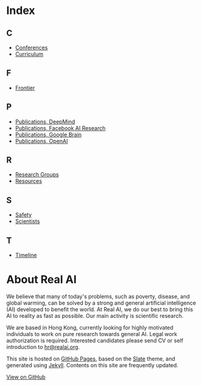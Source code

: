 # Index

## C

* [Conferences](http://realai.org/resources/conferences.html)
* [Curriculum](http://realai.org/curriculum/)

## F

* [Frontier](http://realai.org/frontier/)

## P

* [Publications, DeepMind](http://realai.org/resources/deepmind-publications.html)
* [Publications, Facebook AI Research](http://realai.org/resources/fair-publications.html)
* [Publications, Google Brain](http://realai.org/resources/google-brain-publications.html)
* [Publications, OpenAI](http://realai.org/resources/openai-publications.html)

## R

* [Research Groups](http://realai.org/resources/research-groups.html)
* [Resources](http://realai.org/resources/)

## S

* [Safety](http://realai.org/frontier/safety.html)
* [Scientists](http://realai.org/resources/scientists.html)

## T

* [Timeline](http://realai.org/curriculum/timeline.html)

# About Real AI

We believe that many of today's problems, such as poverty, disease, and global warming, can be solved by a strong and general artificial intelligence (AI) developed to benefit the world. At Real AI, we do our best to bring this AI to reality as fast as possible. Our main activity is scientific research.

We are based in Hong Kong, currently looking for highly motivated individuals to work on pure research towards general AI. Legal work authorization is required. Interested candidates please send CV or self introduction to [hr@realai.org](mailto:hr@realai.org).

This site is hosted on [GitHub Pages](https://pages.github.com/), based on the [Slate](https://github.com/pages-themes/slate) theme, and generated using [Jekyll](http://jekyllrb.com/). Contents on this site are frequently updated.

[View on GitHub](https://github.com/yanjon/yanjon.github.io)
